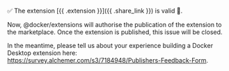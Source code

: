 :white_check_mark: The extension [{{ .extension }}]({{ .share_link }}) is valid :tada:.

Now, @docker/extensions will authorise the publication of the extension to the marketplace.
Once the extension is published, this issue will be closed.

In the meantime, please tell us about your experience building a Docker Desktop extension here: https://survey.alchemer.com/s3/7184948/Publishers-Feedback-Form.
